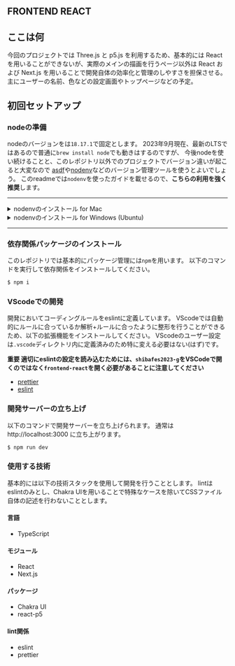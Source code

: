 ## FRONTEND REACT

## ここは何

今回のプロジェクトでは Three.js と p5.js を利用するため、基本的には React を用いることができないが、実際のメインの描画を行うページ以外は React および Next.js を用いることで開発自体の効率化と管理のしやすさを担保させる。
主にユーザーの名前、色などの設定画面やトップページなどの予定。

## 初回セットアップ

### nodeの準備

nodeのバージョンをは`18.17.1`で固定とします。
2023年9月現在、最新のLTSではあるので普通に`brew install node`でも動きはするのですが、
今後nodeを使い続けることと、このレポジトリ以外でのプロジェクトでバージョン違いが起こると大変なので
[asdf](https://asdf-vm.com/)や[nodenv](https://github.com/nodenv/nodenv)などのバージョン管理ツールを使うとよいでしょう。
このreadmeでは`nodenv`を使ったガイドを載せるので、**こちらの利用を強く推奨**します。

---

<details>
<summary> nodenvのインストール for Mac </summary>

① HomeBrewでnodenvのインストールを行います。

```bash
$ brew install nodenv
```

② `~/.zshrc`の最終行にhookを追加します。以下のコマンド2つを実行してください。

（echoではなく、vim等で直接書き込んでも問題ありません）

```bash
$ echo 'export PATH="$HOME/.nodenv/bin:$PATH"' >> ~/.zshrc
```

```bash
$ echo 'eval "$(nodenv init -)"' >> ~/.zshrc
```

③ このままでは `.zshrc`が読み込まれていないので、再読み込みを行います。

```bash
$ source ~/.zshrc
```

④ `.node-version`に記載されているnodeのバージョンを確認して下さい。

(記事確認時点では `v18.17.1`)

確認したバージョンをnodenvでインストールします。

( `.node-version`に記載されているのがv18.17.1でない場合はコマンドを適切に変更してください)

```bash
$ nodenv install 18.17.1
```

⑤ nodenvをリフレッシュします

```bash
$ nodenv rehash
```

⑥ インストールされたnodeのバージョンが合っているかを確認します

```bash
$ node -v
```

</details>

<details>
<summary> nodenvのインストール for Windows (Ubuntu)</summary>

**ここからは必ずWSL Ubuntuを使用してください**

① ビルドツールが無いかもしれないのでインストールします(あればスキップで構わない)

```bash
$ sudo apt install build-essential
```

② 公式の手順でnodenvのインストールを行います(公式: https://github.com/nodenv/nodenv)。さらに、 `nodenv install` を有効にするため、node-buildもインストールします(野良記事: https://omohikane.com/ubuntu_intall_nodenv/)。

```bash
$ git clone https://github.com/nodenv/nodenv.git ~/.nodenv
$ cd ~/.nodenv && src/configure && make -C src
$ git clone https://github.com/nodenv/node-build.git ~/.nodenv/plugins/node-build
```

③ `~/.bashrc`の最終行にhookを追加します。以下のコマンド2つを実行してください。

（echoではなく、vim等で直接書き込んでも問題ありません）

（bash以外のシェルを使っている場合は出力先を適宜変更してください）

```bash
$ echo 'export PATH="$HOME/.nodenv/bin:$PATH"' >> ~/.bashrc
```

```bash
$ echo 'eval "$(nodenv init -)"' >> ~/.bashrc
```

③ このままでは `.bashrc`が読み込まれていないので、再読み込みを行います。

```bash
$ source ~/.bashrc
```

④ `.node-version`に記載されているnodeのバージョンを確認して下さい。

(記事確認時点では `v18.17.1`)

確認したバージョンをnodenvでインストールします。

( `.node-version`に記載されているのがv18.17.1でない場合はコマンドを適切に変更してください)

```bash
$ nodenv install 18.17.1
$ nodenv global 18.17.1
```

⑤ nodenvをリフレッシュします

```bash
$ nodenv rehash
```

⑥ インストールされたnodeのバージョンが合っているかを確認します

```bash
$ node -v
```

</details>

---

### 依存関係パッケージのインストール

このレポジトリでは基本的にパッケージ管理には`npm`を用います。
以下のコマンドを実行して依存関係をインストールしてください。

```bash
$ npm i
```

### VScodeでの開発

開発においてコーディングルールをeslintに定義しています。
VScodeでは自動的にルールに合っているか解析+ルールに合ったように整形を行うことができるため、以下の拡張機能をインストールしてください。
VScodeのユーザー設定は`.vscode`ディレクトリ内に定義済みのため特に変える必要はない(はず)です。

**重要 適切にeslintの設定を読み込むためには、`shibafes2023-g`をVSCodeで開くのではなく`frontend-react`を開く必要があることに注意してください**

- [prettier](https://marketplace.visualstudio.com/items?itemName=esbenp.prettier-vscode)
- [eslint](https://marketplace.visualstudio.com/items?itemName=dbaeumer.vscode-eslint)

### 開発サーバーの立ち上げ

以下のコマンドで開発サーバーを立ち上げられます。
通常は http://localhost:3000 に立ち上がります。

```bash
$ npm run dev
```

### 使用する技術

基本的には以下の技術スタックを使用して開発を行うこととします。
lintはeslintのみとし、Chakra UIを用いることで特殊なケースを除いてCSSファイル自体の記述を行わないこととします。

#### 言語

- TypeScript

#### モジュール

- React
- Next.js

#### パッケージ

- Chakra UI
- react-p5

#### lint関係

- eslint
- prettier
